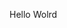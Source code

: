 Hello Wolrd




















































































































































































































































































































































































































































































































































































































































































































































































































































































































































































































































































































































































































































